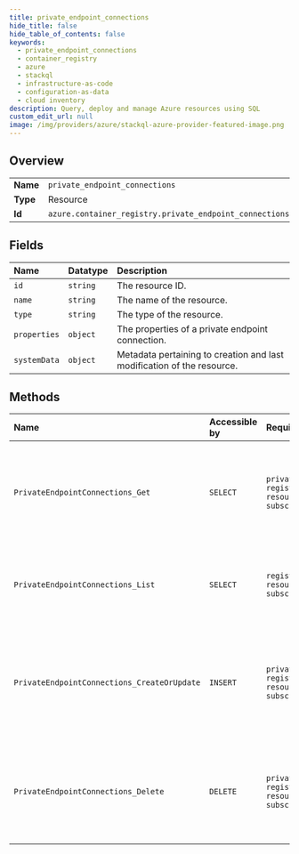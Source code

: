 ```yaml
---
title: private_endpoint_connections
hide_title: false
hide_table_of_contents: false
keywords:
  - private_endpoint_connections
  - container_registry
  - azure    
  - stackql
  - infrastructure-as-code
  - configuration-as-data
  - cloud inventory
description: Query, deploy and manage Azure resources using SQL
custom_edit_url: null
image: /img/providers/azure/stackql-azure-provider-featured-image.png
---
```

  
    

## Overview
<table><tbody>
<tr><td><b>Name</b></td><td><code>private_endpoint_connections</code></td></tr>
<tr><td><b>Type</b></td><td>Resource</td></tr>
<tr><td><b>Id</b></td><td><code>azure.container_registry.private_endpoint_connections</code></td></tr>
</tbody></table>

## Fields
| Name | Datatype | Description |
|:-----|:---------|:------------|
| `id` | `string` | The resource ID. |
| `name` | `string` | The name of the resource. |
| `type` | `string` | The type of the resource. |
| `properties` | `object` | The properties of a private endpoint connection. |
| `systemData` | `object` | Metadata pertaining to creation and last modification of the resource. |
## Methods
| Name | Accessible by | Required Params | Description |
|:-----|:--------------|:----------------|:------------|
| `PrivateEndpointConnections_Get` | `SELECT` | `privateEndpointConnectionName, registryName, resourceGroupName, subscriptionId` | Get the specified private endpoint connection associated with the container registry. |
| `PrivateEndpointConnections_List` | `SELECT` | `registryName, resourceGroupName, subscriptionId` | List all private endpoint connections in a container registry. |
| `PrivateEndpointConnections_CreateOrUpdate` | `INSERT` | `privateEndpointConnectionName, registryName, resourceGroupName, subscriptionId` | Update the state of specified private endpoint connection associated with the container registry. |
| `PrivateEndpointConnections_Delete` | `DELETE` | `privateEndpointConnectionName, registryName, resourceGroupName, subscriptionId` | Deletes the specified private endpoint connection associated with the container registry. |
